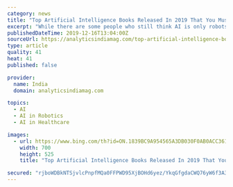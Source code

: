 ```yaml
---
category: news
title: "Top Artificial Intelligence Books Released In 2019 That You Must Read"
excerpt: "While there are some people who still think AI is only robots and chatbots, it is important that they know of the advancements in the field. There are many online courses and books on artificial intelligence that give a comprehensive understanding to the reader whether it is a professional or an AI enthusiast. In this article, we have compiled ..."
publishedDateTime: 2019-12-16T13:04:00Z
sourceUrl: https://analyticsindiamag.com/top-artificial-intelligence-books-released-2019-that-you-must-read/
type: article
quality: 41
heat: 41
published: false

provider:
  name: India
  domain: analyticsindiamag.com

topics:
  - AI
  - AI in Robotics
  - AI in Healthcare

images:
  - url: https://www.bing.com/th?id=ON.1839BC9A954565A3DB030F0AB0ACC361
    width: 700
    height: 525
    title: "Top Artificial Intelligence Books Released In 2019 That You Must Read"

secured: "rjboWDBkNTSjvlcPnpfMQa0FFPWD95XjBOHd6yez/YkqGfgdaCWQ76yW6f3A3UBvKwW+ZHj9Fo1I78Na49Ov670dnMHqhAGrcJe79jQDMdvXv79W+G9JOb4N6C/BfAPT0I53IcJnkU3Wz55GezZLXrhigqIHdvy0V+OzMh+kof5OvKJIvA/xuC6gqrNjYA6IT0iq1/qTdaIJOpBx4C86SM83Qk/0+mwOur7MBcdll5WnPMRhRPPZdDIF3R2lRtfcwO7dbrB9CkRQy7PWr/5OVw==;RukUrlTA5tmEfJiZoqTWqA=="
---
```


